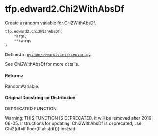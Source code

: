 <div itemscope itemtype="http://developers.google.com/ReferenceObject">
<meta itemprop="name" content="tfp.edward2.Chi2WithAbsDf" />
<meta itemprop="path" content="Stable" />
</div>

# tfp.edward2.Chi2WithAbsDf

Create a random variable for Chi2WithAbsDf.

``` python
tfp.edward2.Chi2WithAbsDf(
    *args,
    **kwargs
)
```



Defined in [`python/edward2/interceptor.py`](https://github.com/tensorflow/probability/tree/master/tensorflow_probability/python/edward2/interceptor.py).

<!-- Placeholder for "Used in" -->

See Chi2WithAbsDf for more details.

#### Returns:
RandomVariable.


#### Original Docstring for Distribution

DEPRECATED FUNCTION

Warning: THIS FUNCTION IS DEPRECATED. It will be removed after 2019-06-05.
Instructions for updating:
Chi2WithAbsDf is deprecated, use Chi2(df=tf.floor(tf.abs(df))) instead.